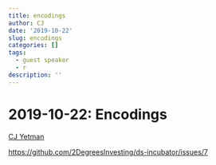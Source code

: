 ```yaml
---
title: encodings
author: CJ
date: '2019-10-22'
slug: encodings
categories: []
tags:
  - guest speaker
  - r
description: ''
---
```


# 2019-10-22: Encodings

[CJ Yetman](https://github.com/orgs/2DegreesInvesting/people/cjyetman)

<https://github.com/2DegreesInvesting/ds-incubator/issues/7>
